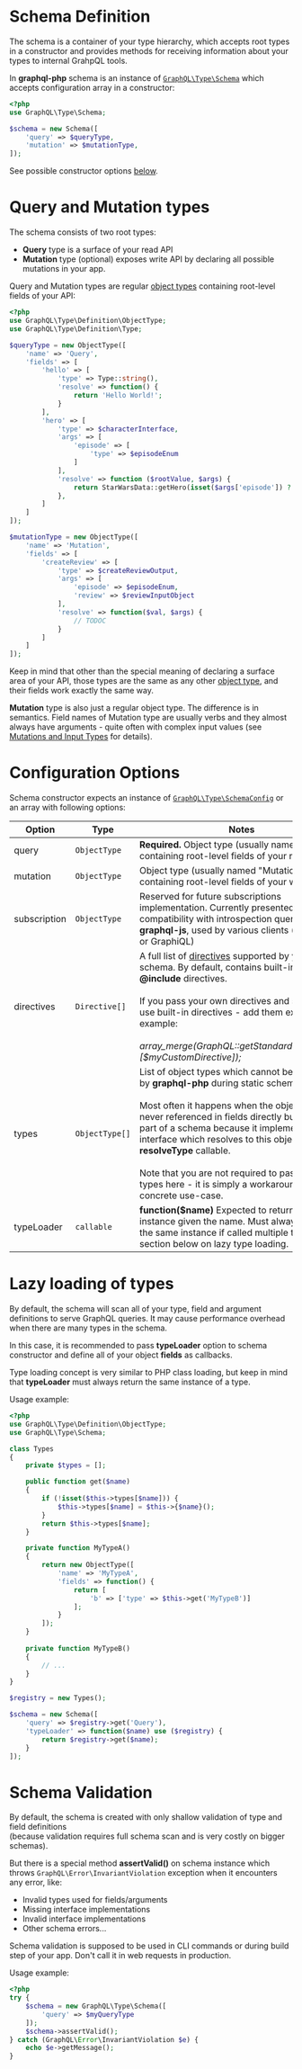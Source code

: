 # Schema Definition
The schema is a container of your type hierarchy, which accepts root types in a constructor and provides
methods for receiving information about your types to internal GrahpQL tools.

In **graphql-php** schema is an instance of [`GraphQL\Type\Schema`](../reference.md#graphqltypeschema) 
which accepts configuration array in a constructor:

```php
<?php
use GraphQL\Type\Schema;

$schema = new Schema([
    'query' => $queryType, 
    'mutation' => $mutationType,
]);
```
See possible constructor options [below](#configuration-options).

# Query and Mutation types
The schema consists of two root types:
 
* **Query** type is a surface of your read API
* **Mutation** type (optional) exposes write API by declaring all possible mutations in your app. 

Query and Mutation types are regular [object types](object-types.md) containing root-level fields 
of your API:

```php
<?php
use GraphQL\Type\Definition\ObjectType;
use GraphQL\Type\Definition\Type;

$queryType = new ObjectType([
    'name' => 'Query',
    'fields' => [
        'hello' => [
            'type' => Type::string(),
            'resolve' => function() {
                return 'Hello World!';
            }
        ],
        'hero' => [
            'type' => $characterInterface,
            'args' => [
                'episode' => [
                    'type' => $episodeEnum
                ]
            ],
            'resolve' => function ($rootValue, $args) {
                return StarWarsData::getHero(isset($args['episode']) ? $args['episode'] : null);
            },
        ]
    ]
]);

$mutationType = new ObjectType([
    'name' => 'Mutation',
    'fields' => [
        'createReview' => [
            'type' => $createReviewOutput,
            'args' => [
                'episode' => $episodeEnum,
                'review' => $reviewInputObject
            ],
            'resolve' => function($val, $args) {
                // TODOC
            }
        ]
    ]
]);
```

Keep in mind that other than the special meaning of declaring a surface area of your API, 
those types are the same as any other [object type](object-types.md), and their fields work 
exactly the same way.

**Mutation** type is also just a regular object type. The difference is in semantics. 
Field names of Mutation type are usually verbs and they almost always have arguments - quite often 
with complex input values (see [Mutations and Input Types](input-types.md) for details).

# Configuration Options
Schema constructor expects an instance of [`GraphQL\Type\SchemaConfig`](../reference.md#graphqltypeschemaconfig) 
or an array with following options:

Option       | Type     | Notes
------------ | -------- | -----
query        | `ObjectType` | **Required.** Object type (usually named "Query") containing root-level fields of your read API
mutation     | `ObjectType` | Object type (usually named "Mutation") containing root-level fields of your write API
subscription     | `ObjectType` | Reserved for future subscriptions implementation. Currently presented for compatibility with introspection query of **graphql-js**, used by various clients (like Relay or GraphiQL)
directives  | `Directive[]` | A full list of [directives](directives.md) supported by your schema. By default, contains built-in **@skip** and **@include** directives.<br><br> If you pass your own directives and still want to use built-in directives - add them explicitly. For example:<br><br> *array_merge(GraphQL::getStandardDirectives(), [$myCustomDirective]);*
types     | `ObjectType[]` | List of object types which cannot be detected by **graphql-php** during static schema analysis.<br><br>Most often it happens when the object type is never referenced in fields directly but is still a part of a schema because it implements an interface which resolves to this object type in its **resolveType** callable. <br><br> Note that you are not required to pass all of your types here - it is simply a workaround for concrete use-case.
typeLoader     | `callable` | **function($name)** Expected to return type instance given the name. Must always return the same instance if called multiple times. See section below on lazy type loading.

# Lazy loading of types
By default, the schema will scan all of your type, field and argument definitions to serve GraphQL queries. 
It may cause performance overhead when there are many types in the schema. 

In this case, it is recommended to pass **typeLoader** option to schema constructor and define all 
of your object **fields** as callbacks.

Type loading concept is very similar to PHP class loading, but keep in mind that **typeLoader** must
always return the same instance of a type.

Usage example:
```php
<?php
use GraphQL\Type\Definition\ObjectType;
use GraphQL\Type\Schema;

class Types
{
    private $types = [];

    public function get($name)
    {
        if (!isset($this->types[$name])) {
            $this->types[$name] = $this->{$name}();
        }
        return $this->types[$name];
    }

    private function MyTypeA()
    {
        return new ObjectType([
            'name' => 'MyTypeA',
            'fields' => function() {
                return [
                    'b' => ['type' => $this->get('MyTypeB')]
                ];
            }
        ]);
    }
    
    private function MyTypeB()
    {
        // ...
    }
}

$registry = new Types();

$schema = new Schema([
    'query' => $registry->get('Query'),
    'typeLoader' => function($name) use ($registry) {
        return $registry->get($name);
    }
]);
```


# Schema Validation
By default, the schema is created with only shallow validation of type and field definitions  
(because validation requires full schema scan and is very costly on bigger schemas).

But there is a special method **assertValid()** on schema instance which throws 
`GraphQL\Error\InvariantViolation` exception when it encounters any error, like:

- Invalid types used for fields/arguments
- Missing interface implementations
- Invalid interface implementations
- Other schema errors...

Schema validation is supposed to be used in CLI commands or during build step of your app.
Don't call it in web requests in production. 

Usage example:
```php
<?php
try {
    $schema = new GraphQL\Type\Schema([
        'query' => $myQueryType
    ]);
    $schema->assertValid();
} catch (GraphQL\Error\InvariantViolation $e) {
    echo $e->getMessage();
}
```
